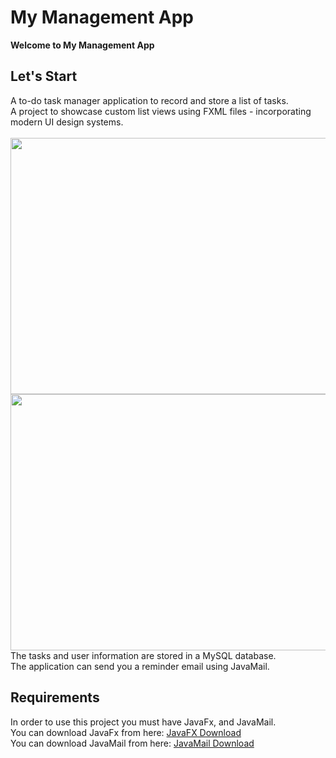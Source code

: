 # My Management App
<b> Welcome to My Management App </b><br>
</p>
<h2>Let's Start</h2>
A to-do task manager application to record and store a list of tasks.<br>
A project to showcase custom list views using FXML files - incorporating modern UI design systems.<br><br>
<img src="https://user-images.githubusercontent.com/118209251/255683139-26c4b898-5921-4308-a4d0-47361dd35c9a.png" height="410" width="600" ><br>
<img src="https://user-images.githubusercontent.com/118209251/255683165-b7c7b6b8-7fe5-4edf-a313-da2d663b49f7.png" height="410" width="600" ><br>
The tasks and user information are stored in a MySQL database.<br>
The application can send you a reminder email using JavaMail.<br>

<h2>Requirements</h2>
In order to use this project you must have JavaFx, and JavaMail.<br>
You can download JavaFx from here: <a href="https://www.oracle.com/java/technologies/install-javafx-sdk.html">JavaFX Download</a><br>
You can download JavaMail from here: <a href="https://javaee.github.io/javamail/#Download_JavaMail_Release">JavaMail Download</a><br>


